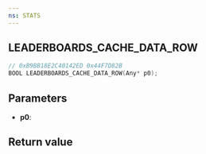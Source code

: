 ```yaml
---
ns: STATS
---
```

## LEADERBOARDS_CACHE_DATA_ROW

```c
// 0xB9BB18E2C40142ED 0x44F7D82B
BOOL LEADERBOARDS_CACHE_DATA_ROW(Any* p0);
```


## Parameters
* **p0**: 

## Return value
